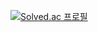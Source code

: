 [![Solved.ac 프로필](http://mazassumnida.wtf/api/v2/generate_badge?boj=empodi)](https://solved.ac/empodi)
